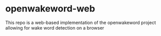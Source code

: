 # openwakeword-web
This repo is a web-based implementation of the openwakeword project allowing for wake word detection on a browser
